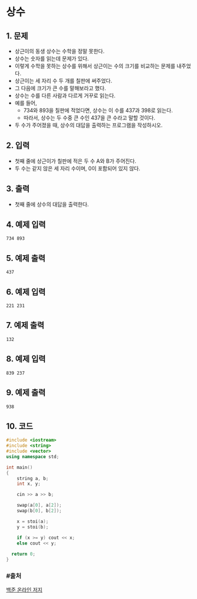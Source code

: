# 상수

## 1. 문제

- 상근이의 동생 상수는 수학을 정말 못한다.
- 상수는 숫자를 읽는데 문제가 있다.
- 이렇게 수학을 못하는 상수를 위해서 상근이는 수의 크기를 비교하는 문제를 내주었다.
- 상근이는 세 자리 수 두 개를 칠판에 써주었다.
- 그 다음에 크기가 큰 수를 말해보라고 했다.
- 상수는 수를 다른 사람과 다르게 거꾸로 읽는다.
- 예를 들어,
  - 734와 893을 칠판에 적었다면, 상수는 이 수를 437과 398로 읽는다.
  - 따라서, 상수는 두 수중 큰 수인 437을 큰 수라고 말할 것이다.
- 두 수가 주어졌을 때, 상수의 대답을 출력하는 프로그램을 작성하시오.

## 2. 입력
- 첫째 줄에 상근이가 칠판에 적은 두 수 A와 B가 주어진다.
- 두 수는 같지 않은 세 자리 수이며, 0이 포함되어 있지 않다.

## 3. 출력

- 첫째 줄에 상수의 대답을 출력한다.


## 4. 예제 입력
```
734 893
```

## 5. 예제 출력
```
437
```

## 6. 예제 입력

```
221 231
```

## 7. 예제 출력

```
132
```

## 8. 예제 입력

```
839 237
```

## 9. 예제 출력

```
938
```

## 10. 코드

```c++
#include <iostream>
#include <string>
#include <vector>
using namespace std;

int main()
{
	string a, b;
	int x, y;

	cin >> a >> b;

	swap(a[0], a[2]);
	swap(b[0], b[2]);

	x = stoi(a);
	y = stoi(b);

	if (x >= y) cout << x;
	else cout << y;
  
  return 0;
}
```



### #출처

[백준 온라인 저지](https://www.acmicpc.net/problem/2908)
